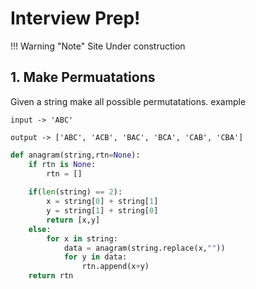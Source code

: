 # Interview Prep!

!!! Warning "Note"
    Site Under construction



## 1. Make Permuatations

Given a string make all possible permutatations.
example
```
input -> 'ABC'
```

```
output -> ['ABC', 'ACB', 'BAC', 'BCA', 'CAB', 'CBA']
```


```py
def anagram(string,rtn=None):
    if rtn is None:
        rtn = []
    
    if(len(string) == 2):
        x = string[0] + string[1]
        y = string[1] + string[0]
        return [x,y]
    else:
        for x in string:
            data = anagram(string.replace(x,""))
            for y in data:
                rtn.append(x+y)
    return rtn
```